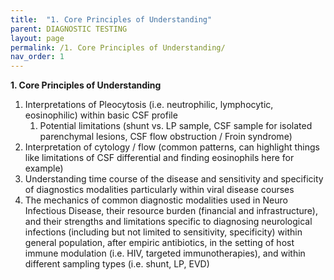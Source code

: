 ```yaml
---
title:  "1. Core Principles of Understanding"
parent: DIAGNOSTIC TESTING
layout: page
permalink: /1. Core Principles of Understanding/
nav_order: 1
---
```


**1. Core Principles of Understanding**

1. Interpretations of Pleocytosis (i.e. neutrophilic, lymphocytic, eosinophilic) within basic CSF profile  
   1. Potential limitations (shunt vs. LP sample, CSF sample for isolated parenchymal lesions, CSF flow obstruction / Froin syndrome)  
2. Interpretation of cytology / flow (common patterns, can highlight things like limitations of CSF differential and finding eosinophils here for example)  
3. Understanding time course of the disease and sensitivity and specificity of diagnostics modalities particularly within viral disease courses  
4. The mechanics of common diagnostic modalities used in Neuro Infectious Disease, their resource burden (financial and infrastructure), and their strengths and limitations specific to diagnosing neurological infections (including but not limited to sensitivity, specificity) within general population, after empiric antibiotics, in the setting of host immune modulation (i.e. HIV, targeted immunotherapies), and within different sampling types (i.e. shunt, LP, EVD)

